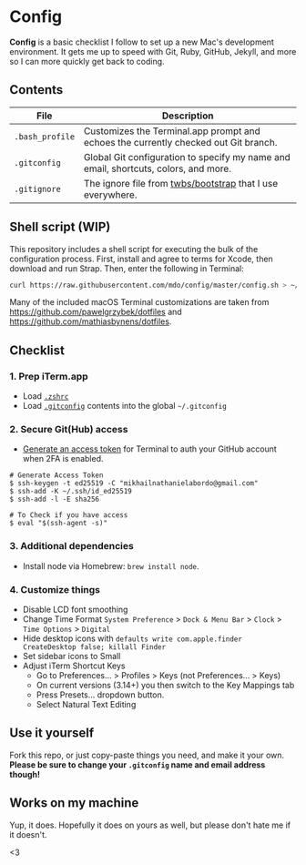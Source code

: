 # Config

**Config** is a basic checklist I follow to set up a new Mac's development environment. It gets me up to speed with Git, Ruby, GitHub, Jekyll, and more so I can more quickly get back to coding.

## Contents

| File | Description |
| --- | --- |
| `.bash_profile` | Customizes the Terminal.app prompt and echoes the currently checked out Git branch. |
| `.gitconfig` | Global Git configuration to specify my name and email, shortcuts, colors, and more. |
| `.gitignore` | The ignore file from [twbs/bootstrap](https://github.com/twbs/bootstrap) that I use everywhere. |

## Shell script (WIP)
This repository includes a shell script for executing the bulk of the configuration process. First, install and agree to terms for Xcode, then download and run Strap. Then, enter the following in Terminal:

```bash
curl https://raw.githubusercontent.com/mdo/config/master/config.sh > ~/Downloads/config.sh && bash ~/Downloads/config.sh
```

Many of the included macOS Terminal customizations are taken from <https://github.com/pawelgrzybek/dotfiles> and <https://github.com/mathiasbynens/dotfiles>.

## Checklist

### 1. Prep iTerm.app

- Load [`.zshrc`](/.zshrc)
- Load [`.gitconfig`](/.gitconfig) contents into the global `~/.gitconfig`

### 2. Secure Git(Hub) access

- [Generate an access token](https://help.github.com/articles/creating-an-access-token-for-command-line-use/) for Terminal to auth your GitHub account when 2FA is enabled.
```
# Generate Access Token
$ ssh-keygen -t ed25519 -C "mikhailnathanielabordo@gmail.com"
$ ssh-add -K ~/.ssh/id_ed25519
$ ssh-add -l -E sha256

# To Check if you have access
$ eval "$(ssh-agent -s)"
```

### 3. Additional dependencies

- Install node via Homebrew: `brew install node`.

### 4. Customize things
- Disable LCD font smoothing
- Change Time Format `System Preference` > `Dock & Menu Bar` > `Clock` > `Time Options` > `Digital`
- Hide desktop icons with `defaults write com.apple.finder CreateDesktop false; killall Finder`
- Set sidebar icons to Small
- Adjust iTerm Shortcut Keys
  - Go to Preferences... > Profiles > Keys (not Preferences... > Keys)
  - On current versions (3.14+) you then switch to the Key Mappings tab
  - Press Presets... dropdown button.
  - Select Natural Text Editing

## Use it yourself

Fork this repo, or just copy-paste things you need, and make it your own. **Please be sure to change your `.gitconfig` name and email address though!**

## Works on my machine

Yup, it does. Hopefully it does on yours as well, but please don't hate me if it doesn't.

<3
